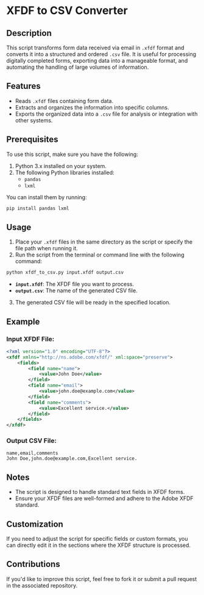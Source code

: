 
# XFDF to CSV Converter

## Description

This script transforms form data received via email in `.xfdf` format and converts it into a structured and ordered `.csv` file. It is useful for processing digitally completed forms, exporting data into a manageable format, and automating the handling of large volumes of information.

## Features

- Reads `.xfdf` files containing form data.
- Extracts and organizes the information into specific columns.
- Exports the organized data into a `.csv` file for analysis or integration with other systems.

## Prerequisites

To use this script, make sure you have the following:

1. Python 3.x installed on your system.
2. The following Python libraries installed:
   - `pandas`
   - `lxml`

You can install them by running:

```bash
pip install pandas lxml
```

## Usage

1. Place your `.xfdf` files in the same directory as the script or specify the file path when running it.
2. Run the script from the terminal or command line with the following command:

```bash
python xfdf_to_csv.py input.xfdf output.csv
```

   - **`input.xfdf`**: The XFDF file you want to process.
   - **`output.csv`**: The name of the generated CSV file.

3. The generated CSV file will be ready in the specified location.

## Example

### Input XFDF File:

```xml
<?xml version="1.0" encoding="UTF-8"?>
<xfdf xmlns="http://ns.adobe.com/xfdf/" xml:space="preserve">
    <fields>
        <field name="name">
            <value>John Doe</value>
        </field>
        <field name="email">
            <value>john.doe@example.com</value>
        </field>
        <field name="comments">
            <value>Excellent service.</value>
        </field>
    </fields>
</xfdf>
```

### Output CSV File:

```csv
name,email,comments
John Doe,john.doe@example.com,Excellent service.
```

## Notes

- The script is designed to handle standard text fields in XFDF forms.
- Ensure your XFDF files are well-formed and adhere to the Adobe XFDF standard.

## Customization

If you need to adjust the script for specific fields or custom formats, you can directly edit it in the sections where the XFDF structure is processed.

## Contributions

If you'd like to improve this script, feel free to fork it or submit a pull request in the associated repository.

